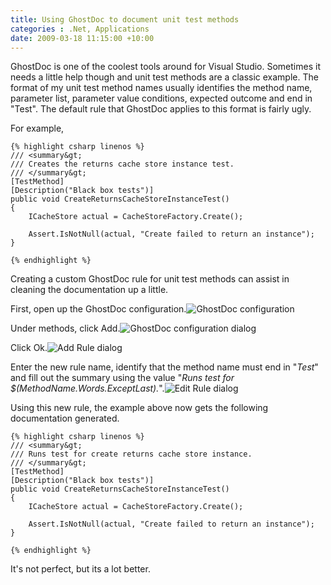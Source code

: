 ```yaml
---
title: Using GhostDoc to document unit test methods
categories : .Net, Applications
date: 2009-03-18 11:15:00 +10:00
---
```


GhostDoc is one of the coolest tools around for Visual Studio. Sometimes it needs a little help though and unit test methods are a classic example. The format of my unit test method names usually identifies the method name, parameter list, parameter value conditions, expected outcome and end in "Test". The default rule that GhostDoc applies to this format is fairly ugly.

For example,

    {% highlight csharp linenos %}
    /// <summary&gt;
    /// Creates the returns cache store instance test.
    /// </summary&gt;
    [TestMethod] 
    [Description("Black box tests")]
    public void CreateReturnsCacheStoreInstanceTest()
    {
        ICacheStore actual = CacheStoreFactory.Create();
     
        Assert.IsNotNull(actual, "Create failed to return an instance");
    }
    
    {% endhighlight %}

Creating a custom GhostDoc rule for unit test methods can assist in cleaning the documentation up a little.

First, open up the GhostDoc configuration.![GhostDoc configuration][0]

Under methods, click Add.![GhostDoc configuration dialog][1]

Click Ok.![Add Rule dialog][2]

Enter the new rule name, identify that the method name must end in "_Test_" and fill out the summary using the value "_Runs test for $(MethodName.Words.ExceptLast)._".![Edit Rule dialog][3]

Using this new rule, the example above now gets the following documentation generated.

    {% highlight csharp linenos %}
    /// <summary&gt;
    /// Runs test for create returns cache store instance.
    /// </summary&gt;
    [TestMethod]
    [Description("Black box tests")]
    public void CreateReturnsCacheStoreInstanceTest()
    {
        ICacheStore actual = CacheStoreFactory.Create();
     
        Assert.IsNotNull(actual, "Create failed to return an instance");
    }
    
    {% endhighlight %}

It's not perfect, but its a lot better.

[0]: //blogfiles/WindowsLiveWriter/UsingGhostDoctodocumentUnitTestmethods_992E/image_9.png
[1]: //blogfiles/WindowsLiveWriter/UsingGhostDoctodocumentUnitTestmethods_992E/image_12.png
[2]: //blogfiles/WindowsLiveWriter/UsingGhostDoctodocumentUnitTestmethods_992E/image_8.png
[3]: //blogfiles/WindowsLiveWriter/UsingGhostDoctodocumentUnitTestmethods_992E/image_15.png
